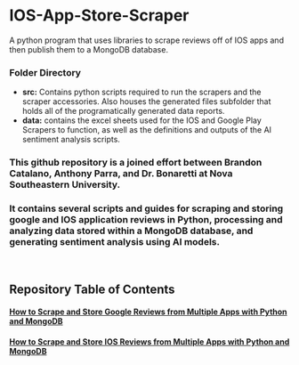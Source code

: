 # IOS-App-Store-Scraper
A python program that uses libraries to scrape reviews off of IOS apps and then publish them to a MongoDB database.
&nbsp;
&nbsp;
&nbsp;
&nbsp;
### Folder Directory
- **src:** Contains python scripts required to run the scrapers and the scraper accessories. Also houses the generated files subfolder that holds all of the programatically generated data reports.
- **data:** contains the excel sheets used for the IOS and Google Play Scrapers to function, as well as the definitions and outputs of the AI sentiment analysis scripts.

### This github repository is a joined effort between Brandon Catalano, Anthony Parra, and Dr. Bonaretti at Nova Southeastern University.
### It contains several scripts and guides for scraping and storing google and IOS application reviews in Python, processing and analyzing data stored within a MongoDB database, and generating sentiment analysis using AI models.   
&nbsp; 

## Repository Table of Contents 
#### [How to Scrape and Store Google Reviews from Multiple Apps with Python and MongoDB]()
#### [How to Scrape and Store IOS Reviews from Multiple Apps with Python and MongoDB]()

